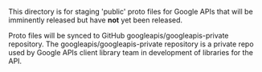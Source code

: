 This directory is for staging 'public' proto files for Google APIs that will be
imminently released but have **not** yet been released.

Proto files will be synced to GitHub googleapis/googleapis-private repository.
The googleapis/googleapis-private repository is a private repo used by
Google APIs client library team in development of libraries for the API.
